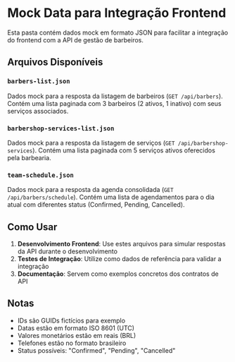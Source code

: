 # Mock Data para Integração Frontend

Esta pasta contém dados mock em formato JSON para facilitar a integração do frontend com a API de gestão de barbeiros.

## Arquivos Disponíveis

### `barbers-list.json`
Dados mock para a resposta da listagem de barbeiros (`GET /api/barbers`).
Contém uma lista paginada com 3 barbeiros (2 ativos, 1 inativo) com seus serviços associados.

### `barbershop-services-list.json`
Dados mock para a resposta da listagem de serviços (`GET /api/barbershop-services`).
Contém uma lista paginada com 5 serviços ativos oferecidos pela barbearia.

### `team-schedule.json`
Dados mock para a resposta da agenda consolidada (`GET /api/barbers/schedule`).
Contém uma lista de agendamentos para o dia atual com diferentes status (Confirmed, Pending, Cancelled).

## Como Usar

1. **Desenvolvimento Frontend**: Use estes arquivos para simular respostas da API durante o desenvolvimento
2. **Testes de Integração**: Utilize como dados de referência para validar a integração
3. **Documentação**: Servem como exemplos concretos dos contratos de API

## Notas

- IDs são GUIDs fictícios para exemplo
- Datas estão em formato ISO 8601 (UTC)
- Valores monetários estão em reais (BRL)
- Telefones estão no formato brasileiro
- Status possíveis: "Confirmed", "Pending", "Cancelled"